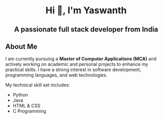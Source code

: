<h1 align="center">Hi 👋, I'm Yaswanth</h1>
<h2 align="center">A passionate full stack developer from India</h2>
    <h2>About Me</h2>
    <p>
      I am currently pursuing a <strong>Master of Computer Applications (MCA)</strong> and actively working on academic and personal projects to enhance my practical skills. I have a strong interest in software development, programming languages, and web technologies.
    </p>
    <p>My technical skill set includes:</p>
    <ul class="skills-list">
      <li>Python</li>
      <li>Java</li>
      <li>HTML & CSS</li>
      <li>C Programming</li>
    </ul>
  </section>

</body>
</html>
